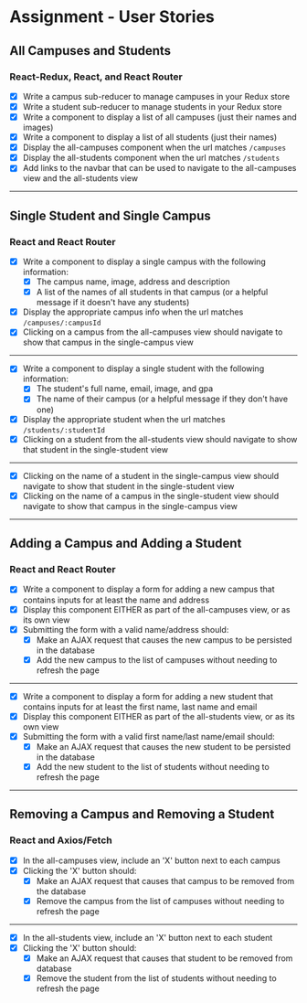 # Assignment - User Stories

## All Campuses and Students

### React-Redux, React, and React Router
- [X] Write a campus sub-reducer to manage campuses in your Redux store
- [X] Write a student sub-reducer to manage students in your Redux store
- [X] Write a component to display a list of all campuses (just their names and images)
- [X] Write a component to display a list of all students (just their names)
- [X] Display the all-campuses component when the url matches `/campuses`
- [X] Display the all-students component when the url matches `/students`
- [X] Add links to the navbar that can be used to navigate to the all-campuses view and the all-students view

---

## Single Student and Single Campus

### React and React Router
- [X] Write a component to display a single campus with the following information:
    - [X] The campus name, image, address and description
    - [X] A list of the names of all students in that campus (or a helpful message if it doesn't have any students)
- [X] Display the appropriate campus info when the url matches `/campuses/:campusId`
- [X] Clicking on a campus from the all-campuses view should navigate to show that campus in the single-campus view

---

- [X] Write a component to display a single student with the following information:
    - [X] The student's full name, email, image, and gpa
    - [X] The name of their campus (or a helpful message if they don't have one)
- [X] Display the appropriate student when the url matches `/students/:studentId`
- [X] Clicking on a student from the all-students view should navigate to show that student in the single-student view

---

- [X] Clicking on the name of a student in the single-campus view should navigate to show that student in the single-student view
- [X] Clicking on the name of a campus in the single-student view should navigate to show that campus in the single-campus view

---

## Adding a Campus and Adding a Student

### React and React Router
- [X] Write a component to display a form for adding a new campus that contains inputs for at least the name and address
- [X] Display this component EITHER as part of the all-campuses view, or as its own view
- [X] Submitting the form with a valid name/address should:
    - [X] Make an AJAX request that causes the new campus to be persisted in the database
    - [X] Add the new campus to the list of campuses without needing to refresh the page

---

- [X] Write a component to display a form for adding a new student that contains inputs for at least the first name, last name and email
- [X] Display this component EITHER as part of the all-students view, or as its own view
- [X] Submitting the form with a valid first name/last name/email should:
    - [X] Make an AJAX request that causes the new student to be persisted in the database
    - [X] Add the new student to the list of students without needing to refresh the page

---

## Removing a Campus and Removing a Student

### React and Axios/Fetch
- [X] In the all-campuses view, include an 'X' button next to each campus
- [X] Clicking the 'X' button should:
    - [X] Make an AJAX request that causes that campus to be removed from the database
    - [X] Remove the campus from the list of campuses without needing to refresh the page

---

- [X] In the all-students view, include an 'X' button next to each student
- [X] Clicking the 'X' button should:
    - [X] Make an AJAX request that causes that student to be removed from database
    - [X] Remove the student from the list of students without needing to refresh the page
